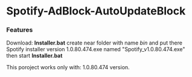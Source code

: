 # Spotify-AdBlock-AutoUpdateBlock
### Features
Download:
**Installer.bat**
create near folder with name *bin* and put there Spotify installer version 1.0.80.474.exe named "Spotify_v1.0.80.474.exe" then start **Installer.bat**

This poroject works only with: 1.0.80.474 version.
